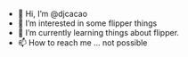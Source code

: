 - 👋 Hi, I’m @djcacao
- 👀 I’m interested in some flipper things
- 🌱 I’m currently learning things about flipper.
- 📫 How to reach me ... not possible 

<!---
djcacao/djcacao is a ✨ special ✨ repository because its `README.md` (this file) appears on your GitHub profile.
You can click the Preview link to take a look at your changes.
--->

